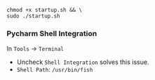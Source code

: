 ```
chmod +x startup.sh && \
sudo ./startup.sh
```

### Pycharm Shell Integration
In `Tools` -> `Terminal` 
- Uncheck `Shell Integration` solves this issue.
- `Shell Path`: `/usr/bin/fish`
